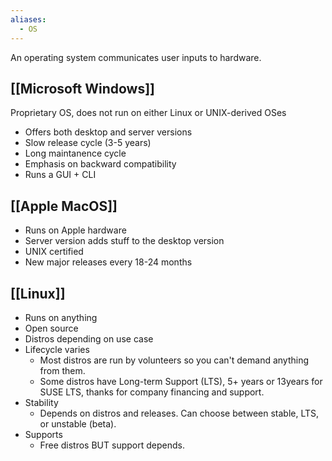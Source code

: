 ```yaml
---
aliases:
  - OS
---
```

An operating system communicates user inputs to hardware.
## [[Microsoft Windows]]
Proprietary OS, does not run on either Linux or UNIX-derived OSes
- Offers both desktop and server versions
- Slow release cycle (3-5 years)
- Long maintanence cycle
- Emphasis on backward compatibility
- Runs a GUI + CLI
## [[Apple MacOS]]
- Runs on Apple hardware
- Server version adds stuff to the desktop version
- UNIX certified
- New major releases every 18-24 months
## [[Linux]]
- Runs on anything
- Open source
- Distros depending on use case
- Lifecycle varies
	- Most distros are run by volunteers so you can't demand anything from them.
	- Some distros have Long-term Support (LTS), 5+ years or 13years for SUSE LTS, thanks for company financing and support.
- Stability
	- Depends on distros and releases. Can choose between stable, LTS, or unstable (beta).
- Supports
	- Free distros BUT support depends.